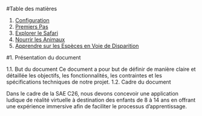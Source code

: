 #Table des matières
1. [Configuration](#configuration)
2. [Premiers Pas](#premiers-pas)
3. [Explorer le Safari](#explorer-le-safari)
4. [Nourrir les Animaux](#nourrir-les-animaux)
5. [Apprendre sur les Espèces en Voie de Disparition](#apprendre-sur-les-espèces-en-voie-de-disparition)



#1. Présentation du document

1.1. But du document
Ce document a pour but de définir de manière claire et détaillée les objectifs, les fonctionnalités, les contraintes et les spécifications techniques de notre projet.
1.2. Cadre du document

Dans le cadre de la SAE C26, nous devons concevoir une application ludique de réalité virtuelle à destination des enfants de 8 à 14 ans en offrant une expérience immersive afin de faciliter le processus d’apprentissage.
